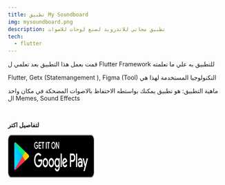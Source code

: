 ```yaml
---
title: تطبيق My Soundboard
img: mysoundboard.png
description: تطبيق مجاني للاندرويد لصنع لوحات للاصوات
tech:
  - flutter
---
```


قمت بعمل هذا التطبيق بعد تعلمي ل Flutter Framework للتطبيق به علي ما تعلمته

Flutter, Getx (Statemangement ), Figma (Tool) التكنولوجيا المستخدمة لهذا هي

ماهية التطبيق: هو تطبيق يمكنك بواستطه الاحتفاظ بالاصوات المضحكة في مكان واحد ال Memes, Sound Effects

<br/>

**لتفاصيل اكتر**
<br />

<a href="https://play.google.com/store/apps/details?id=com.fanqish.mysoundboard&utm_source=fanqish&utm_medium=postabouttheapp&utm_campaign=outsideapp" >
<img src="/img/googleplay.svg" width="200" height="100" alt="app google play link">
</a>
